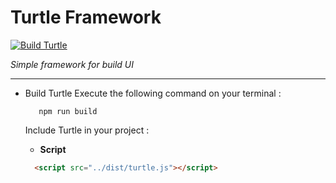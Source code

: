 # Turtle Framework
[![Build Turtle](https://github.com/smtdfc/Turtle/actions/workflows/webpack.yml/badge.svg)](https://github.com/smtdfc/Turtle/actions/workflows/webpack.yml)

*Simple framework for build UI*
***
- Build Turtle
  Execute the following command on your terminal :
  ```
     npm run build
  ```
  Include Turtle in your project :
    
  + **Script**
  ``` html
    <script src="../dist/turtle.js"></script>
  ```
